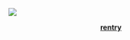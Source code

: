 ![](https://64.media.tumblr.com/2a22d0b1c1f9908a334a583215f24215/af42609dc7762274-d1/s400x600/356653b1347886f0f657ce567dcc65e755bf2104.pnj)

             [**rentry**](https://rentry.co/limblesscorpse)
